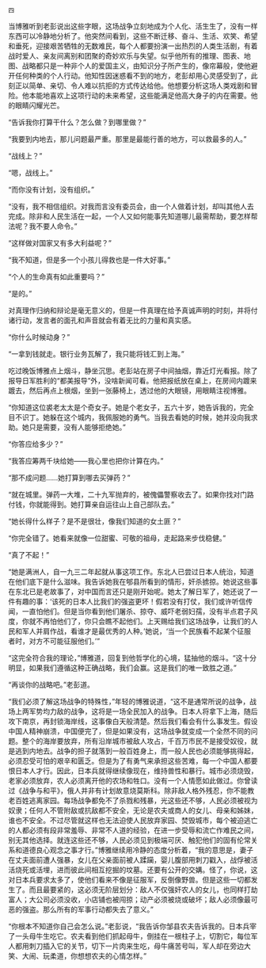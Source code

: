     四 

   当博雅听到老彭说出这些字眼，这场战争立刻地成为个人化、活生生了，没有一样东西可以冷静地分析了。他突然间看到，这些不断迁移、奋斗、生活、欢笑、希望和垂死，迎接艰苦牺牲的无数难民，每个人都要扮演一出热烈的人类生活剧，有着战时爱人、亲友间离别和团聚的奇妙欢乐与失望。似乎他所有的推理、图表、地图、战略都只是一种非个人的爱国主义，由知识分子所产生的，像帘幕般，使他避开任何种类的个人行动。他知性因迷惑看不到的地方，老彭却用心灵感受到了，此刻正以简单、亲切、令人难以抗拒的方式传达给他。他想要分析这场人类戏剧和冒险。他本能地喜欢上这项行动的未来希望，这些能满足他高大身子的内在需要。他的眼睛闪耀光芒。

   “告诉我你打算干什么？怎么做？到哪里做？”

   “我要到内地去，那儿问题最严重。那里是最能行善的地方，可以救最多的人。”

   “战线上？”

   “嗯，战线上。”

   “而你没有计划，没有组织。”

   “没有，我不相信组织。对我而言没有委员会，由一个人做着计划，却叫其他人去完成。除非和人民生活在一起，一个人又如何能事先知道哪儿最需帮助，要怎样帮法呢？我不要人命令。”

   “这样做对国家又有多大利益呢？”

   “我不知道，但是多一个小孩儿得救也是一件大好事。”

   “个人的生命真有如此重要吗？”

   “是的。”

   对真理作归纳和辩论是毫无意义的，但是一件真理在给予真诚声明的时刻，并将付诸行动，发言者的面孔和声音就会有着无比的力量和真实感。

   “你什么时候动身？”

   “一拿到钱就走。银行业务瓦解了，我只能将钱汇到上海。”

   吃过晚饭博雅点上烟斗，静坐沉思。老彭站在房子中间抽烟，靠近灯光看报。除了报导日军胜利的“都美报导”外，没啥新闻可看。他把报纸放在桌上，在房间内踱来踱去，然后再点上根烟，坐到一张藤椅上，透过他的大眼镜，用眼睛注视博雅。

   “你知道这位裘老太太是个奇女子。她是个老女子，五六十岁，她告诉我的，完全目不识丁。她躲在这个城内，我佩服她的勇气。当我去看她的时候，她并没向我求助。她只是需要，没有人能够拒绝她。”

   “你答应给多少？”

   “我答应筹两千块给她——我心里也把你计算在内。”

   “那不成问题……她打算到哪去买弹药？”

   “就在城里。弹药一大堆，二十九军抛弃的，被傀儡警察收去了。如果你找对门路付钱，你就能得到。她打算亲自运往山上自己部队去。”

   “她长得什么样子？是不是很壮，像我们知道的女土匪？”

   “你完全错了。她看来就像一位甜蜜、可敬的祖母，走起路来步伐稳健。”

   “真了不起！”

   “她是满洲人，自一九三二年起就从事这项工作。东北人已尝过日本人统治，知道在他们底下是什么滋味。我告诉她我在郇县所看到的情形，奸杀掳掠。她说这些事在东北已是老故事了，对中国而言还只是刚开始呢。她太了解日军了，她还说了一件有趣的事：‘该死的日本人比我们的强盗更坏！假若没有打仗，我们或许听信传闻，一直怕他们。但是当你看到他们屠杀、掠夺、威吓老弱妇孺，没有半点君子风度，你就不再怕他们了，你只会瞧不起他们。上天赐给我们这场战争，让我们的人民和军人并肩作战，看谁才是最优秀的人种。’她说，‘当一个民族看不起某个征服者时，对方不可能征服他们。’”

   “这完全符合我的理论，”博雅道，回复到他哲学化的心境，猛抽他的烟斗。“这十分明显，如果我们遵循这种正确战略，我们会赢。这是我们的唯一致胜之道。”

   “再谈你的战略吧。”老彭道。

   “我们必须了解这场战争的特殊性，”年轻的博雅说道，“这不是通常所说的战争，战场上两军势均力敌的战争，这将是一场全民加入的战争。日本人将拿下上海，随后攻下南京，再封锁海岸线，这事像白天般清楚。然后我们看会有什么事发生。假设中国人精神崩溃，中国便完了，但是如果没有，这场战争就变成一个全然不同的问题。整个的海岸要放弃，所有沿岸城市被敌人攻占，千百万市民不是接受奴役，就是逃到内地去。战争的担子就落到一般百姓身上，而一般人民也必须能够挑得起，必须忍受可怕的艰辛和匮乏。但是为了有勇气来承担这些苦难，每一个中国人都要恨日本人才行。因此，日本兵就得继续像现在，维持兽性和暴行。城市必须烧毁，老家必须放弃，农人必须离开他的农场和牲口。没有一个人情愿如此做过。你曾读过《战争与和平》，俄人并非有计划故意烧莫斯科。除非敌人格外残忍，你不能教老百姓逃离家园。每场战争都免不了杀戮和残暴，光这些还不够，人民必须被视为奴隶；任何人不管附敌或抗敌都不安全，无论是农夫或商人的女儿、母亲和姊妹，谁也不安全。不过尽管就这样也无法迫使人民放弃家园、焚毁城市，每个被迫逃亡的人都必须有段非常羞辱、非常不人道的经验，在进一步受辱和流亡作难民之间，别无其他选择。就连这些还不够，人民必须见到极端可厌、触犯他们的固有伦常关系和道德良心观念之事才行。”博雅继续用冷静的态度分析着，“我的意思是，妻子在丈夫面前遭人强暴，女儿在父亲面前被人蹂躏，婴儿腹部用刺刀戳入，战俘被活活烧死或活埋，进而彼此间相互挖掘的坟墓。还要有公开的交媾。怪了，你说，这对日本兵要求太多了，使他们看来不像是征服军，反倒像野兽。但是这些一切都发生了。而且最要紧的，这必须无阶层划分：敌人不仅强奸农人的女儿，也同样打劫富人；大公司必须没收，小店铺也被闯掠；动产必须被烧或破坏；敌人必须像最可恶的强盗。那么所有的军事行动都失去了意义。”

   “你根本不知道你自己会怎么说。”老彭说，“我告诉你邹县农夫告诉我的。日本兵宰了一头母牛生吃它。农夫看到他们抓起母牛，倒挂在一根柱子上，切割它，每位军人都用刺刀插入它的关节，切下一片肉来生吃，母牛痛苦号叫，军人却在旁边大笑、大闹、玩柔道，你想想农夫的心情怎样。”

